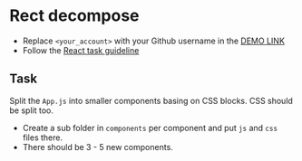 # Rect decompose
- Replace `<your_account>` with your Github username in the [DEMO LINK](https://natalia-ponomarenko.github.io/react_decompose/)
- Follow the [React task guideline](
)

## Task
Split the `App.js` into smaller components basing on CSS blocks. CSS should be split too.
- Create a sub folder in `components` per component and put `js` and `css` files there.
- There should be 3 - 5 new components.
